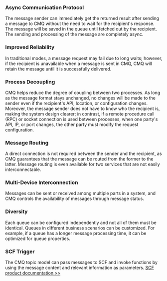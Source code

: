 ### Async Communication Protocol
The message sender can immediately get the returned result after sending a message to CMQ without the need to wait for the recipient's response. The message will be saved in the queue until fetched out by the recipient. The sending and processing of the message are completely async.

### Improved Reliability
In traditional modes, a message request may fail due to long waits; however, if the recipient is unavailable when a message is sent in CMQ, CMQ will retain the message until it is successfully delivered.

### Process Decoupling
CMQ helps reduce the degree of coupling between two processes. As long as the message format stays unchanged, no changes will be made to the sender even if the recipient's API, location, or configuration changes. Moreover, the message sender does not have to know who the recipient is, making the system design clearer; in contrast, if a remote procedure call (RPC) or socket connection is used between processes, when one party's API, IP, or port changes, the other party must modify the request configuration.

### Message Routing
A direct connection is not required between the sender and the recipient, as CMQ guarantees that the message can be routed from the former to the latter. Message routing is even available for two services that are not easily interconnectable.

### Multi-Device Interconnection
Messages can be sent or received among multiple parts in a system, and CMQ controls the availability of messages through message status.

### Diversity
Each queue can be configured independently and not all of them must be identical. Queues in different business scenarios can be customized. For example, if a queue has a longer message processing time, it can be optimized for queue properties.

### SCF Trigger
The CMQ topic model can pass messages to SCF and invoke functions by using the message content and relevant information as parameters.
[SCF product documentation >>](<https://intl.cloud.tencent.com/document/product/583>)
